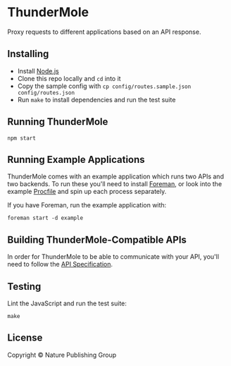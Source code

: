 
ThunderMole
===========

Proxy requests to different applications based on an API response.


Installing
----------

- Install [Node.js][node]
- Clone this repo locally and `cd` into it
- Copy the sample config with `cp config/routes.sample.json config/routes.json`
- Run `make` to install dependencies and run the test suite


Running ThunderMole
-------------------

```
npm start
```


Running Example Applications
----------------------------

ThunderMole comes with an example application which runs two APIs and two backends. To run these you'll need to install [Foreman][foreman], or look into the example [Procfile](example/Procfile) and spin up each process separately.

If you have Foreman, run the example application with:

```
foreman start -d example
```


Building ThunderMole-Compatible APIs
------------------------------------

In order for ThunderMole to be able to communicate with your API, you'll need to follow the [API Specification](/docs/API-Specification.md).


Testing
-------

Lint the JavaScript and run the test suite:

```
make
```


License
-------

Copyright &copy; Nature Publishing Group



[foreman]: https://github.com/ddollar/foreman
[node]: https://nodejs.org/
